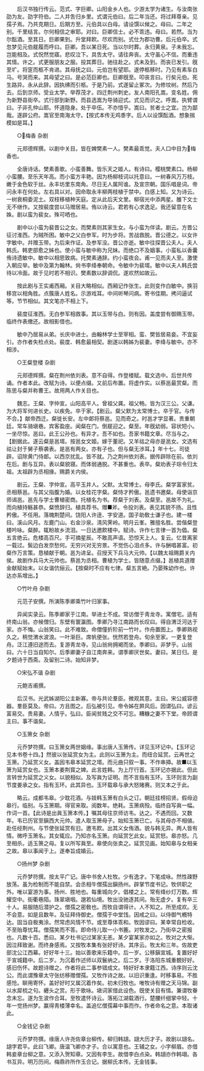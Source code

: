 <!-- { "loadSidebar": true } -->
　　后汉书独行传云。范式、字巨卿。山阳金乡人也。少游太学为诸生。与汝南张劭为友。劭字符伯。二人并吿归乡里。式谓元伯曰。后二年当还。将过拜尊亲。见孺子焉。乃共克期日。后期方至。元伯具以白母。请设馔以候之。母曰。二年之别。千里结言。尔何相信之审耶。对曰。巨卿信士。必不乖违。母曰。若然。当为尔酝酒。至其日。巨卿果到。升堂拜飮。尽欢而别。式仕为郡功曹。后元伯卒。式忽梦见元伯屣履而呼曰。巨卿。吾以某日死。当以尔时葬。永归黄泉。子未我忘。岂能相及。式怳然觉寤。悲叹泣下。具吿太守。请往奔丧。太守虽心不信。而重违其情。许之。式更服朋友之服。投其葬日。驰往赴之。式未及到。而丧已发引。旣至圹。将窆而柩不肯进。其母抚之曰。元伯岂有望耶。遂停柩移时。乃见有素车白马。号哭而来。其母望之曰。是必范巨卿也。巨卿旣至。叩丧言曰。行矣元伯。死生路异。永从此辞。因执绋而引柩。于是乃前。式遂留止冢次。为修坟树。然后乃去。后到京师。受业太学。举荐茂才。四迁荆州刺史。友人南阳孔嵩。变名姓。佣为新野县街卒。式行部到新野。而县选嵩为导骑迎式。式见而识之。呼嵩。执臂谓曰。子非孔仲山耶。怀道隐身。处于卒伍。不亦惜乎。嵩曰。贫者士之宜。岂为鄙哉。遂辟公府。嵩官至南海太守。【按式本传无鸡黍字。后人以设馔酝酒。想象揣模如是耳。】 



　　○梅香 杂剧 

　　元郑德辉撰。以剧中关目。皆在婢樊素一人。樊素最乖觉。夫人口中目为梅香也。 

　　全唐诗话。樊素善歌。小蛮善舞。皆乐天之姬人。有诗曰。樱桃樊素口。杨柳小蛮腰。至乐天年高。而小蛮方丰艳。因为杨柳枝词以托意曰。一树春风万万枝。嫩于金色软于丝。永丰坊里东南角。尽日无人属阿谁。及宣宗朝。国乐唱是词。帝问永丰在何处。左右具以对。因命取永丰柳两枝植于禁中。白感上知。又为诗云。一树衰桐委泥土。双枝移植种天庭。定从此后天文里。柳宿光中添两星。雒下文士无不继作。又按裴度尝以马赠居易。侑以诗云。君若有心求逸足。我还留意在名姝。剧以蛮为裴女。殊可哂也。 

　　剧中以小蛮为裴晋公之女。而樊素则其家生女。与小蛮为伴读。剧云。方晋公征讨淮西。为贼所困。敏中之父白参军。时为步将。苦战救脱。晋公德之。以女许字敏中。幷赠玉带。为后来作证。及参军没。晋公亦逝。敏中往探晋公夫人。夫人韩氏。韩吏部愈之姊也。使小蛮与敏中称为兄妹。而绝口不及姻事。小蛮私以香囊侑诗遗敏中。敏中以相思致病。托樊素通辞。约小蛮夜会。甫一见而夫人至。激使入朝应举。敏中及第为翰林。尙书李绛奉朝命。令敏中为裴壻。敏中以夫人韩氏尝待以冷面。故于见时若不相识。樊素数以辞调侃。遂欢然如故云。 

　　按此剧与王实甫西厢。关目大略相似。西厢记作张生。此则变作白敏中。换羽移宫以相角胜。点簇唐人姓名。示游戏耳。中间听琴问病。寄书佳期。拷问逼试等。节节相似。其文笔亦不相上下。 

　　裴度征淮西。无白参军相救事。其以玉带与白。则有因。盖度尝有御赐玉带。临终作表缴还。故相影借也。 

　　敏中乃居易从弟。长庆中进士。由翰林学士至宰相。蛮、樊皆居易妾。不宜妄引。亦作者失检点处。裴度、韩愈最相契。剧遂以韩姊为裴妻。李绛与敏中。亦不相涉。 



　　○王粲登楼 杂剧 

　　元郑德辉撰。粲在荆州依刘表。意不自得。作登楼赋。载文选中。后世共传诵。作者本此。改赋为诗。以便点缀。又前后布置。将虚作实。以蔡邕最赏粲。而陈思与粲并称曹王。故用两人作关目也。 

　　魏志。王粲、字仲宣。山阳高平人。曾祖父龚。祖父畅。皆为汉三公。父谦。为大将军何进长史。以疾免。卒于家。【剧云。粲父默为太常博士。卒于官。与传不合。】献帝西迁。粲徙长安。左中郞将蔡邕。见而奇之。时邕才学显著。贵重朝廷。常车骑塡巷。宾客盈座。闻粲在门。倒屣迎之。粲至。年旣幼弱。容状短小。一坐尽惊。邕曰。此王公孙也。有异才。吾不如也。吾家书籍文章。尽当与之。【剧据此。遂云粲是邕壻。按邕女文姬。嫁于董祀。又羊祜之母亦是邕女。文选有祜让封于舅子蔡袭表。是邕有两女。亦有子也。但与粲无渉耳。】年十七。司徒辟。诏除黄门侍郞。以西京扰乱。皆不就。乃之荆州依刘表。据传辟除在前。依刘在后。剧与互异。表以粲貌寝。而体弱通脱。不甚重也。表卒。粲劝表子琮令归太祖。太祖辟为丞相掾。赐爵关内侯。 

　　剧云。王粲、字仲宣。高平玉井人。父默。太常博士。母李氏。粲学富家贫。丞相蔡邕。与其父指腹为婚。以女桂花字粲。粲恃才矜傲。邕遗书邀粲。母使诣京师谒邕。邕先与学士曹植密商。托植名为书。荐粲于刘表。及粲至。邕故不为礼。而向植持觞甚恭。粲愤辞归。植具荐书。赠■斧。令投刘表。表见其貌不扬。且性矜傲。不任用。落魄荆楚间。饶阳人许逹、字安道。国子助敎士谦子也。建一楼曰。溪山风月。左鹿门山。右金沙泉。淸风霁岭。明月云峯。雅擅名胜。尝偕粲登楼吟咏。粲醉。辄盼故乡流泪。一日达邀飮楼中。赋诗。许作七言律一首为倡。粲五言绝云。危楼高百尺。手可摘星辰。不敢高声语。恐惊天上人。复云。忆昔离家一载过。鬓边白发奈愁何。无穷兴对无穷景。不觉伤心泪点多。许与酬唱甚富。初粲作万言策。恳植献于朝。邕为进呈。召授天下兵马大元帅。【以魏太祖赐爵关内侯。故剧作兵马大元帅也。蔡邕为丞相。曹植为学士。皆随意点缀。】邕植具道赠金献赋始末。以女谐伉俪云。【按粲时不应有七律。粲五言絶。乃晏殊幼作也。许达亦系增出。】 



　　○竹叶舟 杂剧 

　　元范子安撰。所演陈季卿乘竹叶归家事。 

　　异闻实录云。陈季卿家于江南。举进士不成。常访僧于靑龙寺。寓僧宅。适有终南山翁。亦候僧归。东壁有寰瀛图。季卿乃寻江南路而长叹曰。得自渭泛河达于家。亦不悔。山翁笑曰。此不难致。命僧僮折阶前一竹叶。作舟置图上。季卿熟视久之。稍觉渭水波浪。一叶渐巨。席帆便张。恍然若登舟。旬余至家。一更复登舟。泛江遵旧途而去。复游靑龙寺。见山翁尙拥褐而坐。季卿曰。非梦乎。山翁曰。六十日当自知尔。后季卿妻子自江南奔来。谓季卿厌世矣。妻曰。某日归。是夕题诗于西斋。及留别二诗。始知非梦。 



　　○宋弘不谐 杂剧 

　　元鲍吉甫撰。 

　　后汉书。光武姊湖阳公主新寡。帝与共论羣臣。微观其意。主曰。宋公威容德器。羣臣莫及。帝曰。方且图之。后弘被引见。帝令姊在屛风后。因谓弘曰。谚云富易交。贵易妻。人情乎。弘曰。臣闻贫贱之交不可忘。糟糠之妻不下堂。帝顾谓主曰。事不谐矣。 



　　○玉箫女 杂剧 

　　元乔梦符撰。曰玉箫女两世姻缘。事出唐人玉箫传。详见玉环记中。【玉环记见本书卷十四。】然彼以张延赏女为主。此则以玉箫为主。而纽合延赏。云再世之玉箫。乃延赏义女。盖因韦皋本延赏之壻。而元曲只叙一事。不作串揷。故■以玉箫为延赏女也。玉箫本姜荆寳之婢。此言姓韩。为上厅行首。玉环记亦据此。但此言转世为延赏之义女。以貌相似。及写眞为证明。而不言指有玉环。玉环则言为副节度姜承之女。指有玉环。此其异也。玉环载皋与承大怒赌赛。则又本之于此。 

　　略云。成都韦皋。少耽花酒。与妓韩玉箫有白头之订。朝廷挂榜招贤。假母迫皋行。临别。与玉箫期。得官来取。阅数年。绝耗。玉箫病殁。临终自写眞一幅。作词一首。【此诗是出眞玉箫本传。】嘱其母往京师访韦。达之。不遇而回。又数年。韦已历官至鎭西大元帅。遣人取玉箫母子。始知玉箫已亡。与其母亦不相値。赴任经荆州。与节使张延赏有旧。邀韦飮。出其义女侑酒。貌与韩无异。两人皆有情。微呼玉箫名。其女辄应。乃知亦名玉箫。向延赏乞此女。延赏怒。皋亦怒。几至相杀。适玉箫之母。复以所写眞至。皋使向张卖之。延赏见画。始知皋与女相亲之故。皋以事闻于上。遂奉旨成婚云。 



　　○扬州梦 杂剧 

　　元乔梦符撰。按太平广记。唐中书舍人杜牧。少有逸才。下笔成咏。然性疎野放荡。虽为检制而不能自禁。会丞相牛僧孺出鎭扬州。辟掌节度书记。牧供职之外。唯以宴游为事。扬州、胜地也。每重城向夕。倡楼之上。常有绛纱灯万数。辉耀空中。街衢巷陌。珠翠塡咽。邈若仙境。牧出没驰逐其间。殆无虚夕。复有卒三十人。易服随后潜护之。僧孺之密敎也。而牧自谓得计。人不知之。所至成欢。无不会意。如是且数年。及征拜侍御史。僧孺于中堂饯。因戒之曰。以侍御气槪特达。固当自极夷涂。然常虑风情不节。或至尊体乖和。牧因谬曰。某幸常自检收。不至贻尊忧耳。僧孺笑而不答。即命侍儿取一小书簏。对牧发之。乃街卒之密报也。凡数十百。悉曰。某夕杜书记过某家无恙。某夕宴某家亦如之。牧对之大惭。因泣拜致谢。而终身感焉。又按牧本集有张好好诗。其序云。牧太和三年。佐故吏部沈公江西幕。好好年十三。始以善歌来乐籍中。后一岁。公移鎭宣城。复置好好于宣城籍中。后二岁。为沉着作述师以双鬟纳之。后二岁。于洛阳东城重覩好好。感旧伤怀。故题诗赠之。作者将此二事参错成文。特好好本隶籍江西。诗序则云沈公。而此谓豫章太守张纺移赠僧孺。又牧作诗之故。以旧识重逢。时移事易。不胜感怆。聊用寄怀。盖好好时又属沉着作矣。初未归牧也。唯牧诗有赠之天马锦。副以水犀梳之句。纒头之赏。形于歌咏。塡词家借此设色。旣使关目有情。兼谓牧眷念未忘。遂为生波作合耳。至牧遣怀诗云。落拓江湖载酒行。楚腰纤细掌中轻。十年一觉扬州梦。赢得靑楼薄幸名。盖追忆僧孺幕中事而作。作者命名之意。本取诸此。 



　　○金钱记 杂剧 

　　元乔梦符撰。缘唐人许尧佐章台柳传。柳归韩翃。翃大历才子。故剧以翃名。翃字君平。此曰飞卿。唐温飞卿亦才子。合以寓意也。王辅之女。小字柳眉。亦借韩妾章台柳之意。又添入贺知章。又因有李生。故借李白点染。韩翃亦作韩翊。各书互异。明万历间。梅鼎祚所作玉合记。据柳氏本传。无金钱事。 

